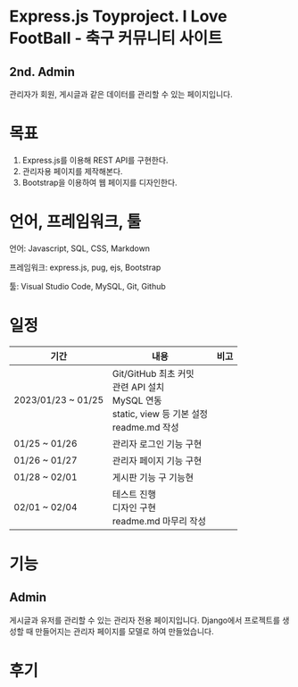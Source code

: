 # Express.js Toyproject. I Love FootBall - 축구 커뮤니티 사이트
## 2nd. Admin
관리자가 회원, 게시글과 같은 데이터를 관리할 수 있는 페이지입니다. 

# 목표
1. Express.js를 이용해 REST API를 구현한다.
2. 관리자용 페이지를 제작해본다.
3. Bootstrap을 이용하여 웹 페이지를 디자인한다.

# 언어, 프레임워크, 툴
언어: Javascript, SQL, CSS, Markdown

프레임워크: express.js, pug, ejs, Bootstrap

툴: Visual Studio Code, MySQL, Git, Github

# 일정
| 기간 | 내용 | 비고 |
|---|---|---|
| 2023/01/23 ~ 01/25 | Git/GitHub 최초 커밋 <br> 관련 API 설치 <br> MySQL 연동 <br> static, view 등 기본 설정 <br> readme.md 작성 |  |
| 01/25 ~ 01/26 | 관리자 로그인 기능 구현 |  |
| 01/26 ~ 01/27 | 관리자 페이지 기능 구현 |  |
| 01/28 ~ 02/01 | 게시판 기능 구 기능현 |  |
| 02/01 ~ 02/04 | 테스트 진행 <br> 디자인 구현 <br> readme.md 마무리 작성 |  |

# 기능
## Admin
게시글과 유저를 관리할 수 있는 관리자 전용 페이지입니다. Django에서 프로젝트를 생성할 때 만들어지는 관리자 페이지를 모델로 하여 만들었습니다.


# 후기